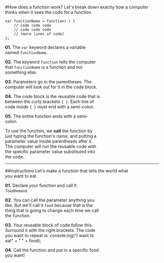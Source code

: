 #How does a function work?
Let's break down exactly how a computer  
thinks when it sees the code for a function.
    
    var functionName = function( ) {
        // code code code
        // code code code
        // (more lines of code)
    };

**01.** The `var` keyword declares a variable  
named `functionName`.

**02.** The keyword `function` tells the computer  
that `functionName` is a function and not  
something else.

**03.** Parameters go in the parentheses. The  
computer will look out for it in the code block.

**04.** The code block is the reusable code that is  
between the curly brackets `{ }`. Each line of  
code inside `{ }` must end with a semi-colon.

**05.** The entire function ends with a semi-  
colon.

To use the function, we **call** the function by   
just typing the function's name, and putting a   
parameter value inside parentheses after it.   
The computer will run the reusable code with  
the specific parameter value substituted into  
the code.
***
##instructions
Let's make a function that tells the world what  
you want to eat.

**01.** Declare your function and call it  
`foodDemand`.

**02.** You can call the parameter anything you  
like. But we'll call it `food` because that is the  
thing that is going to change each time we call  
the function.

**03.** Your reusable block of code follow this.  
Surround it with the right brackets. The code  
you want to repeat is:     console.log("I want to  
    eat" + " " + food);

**04.** Call the function and put in a specific food  
you want!

